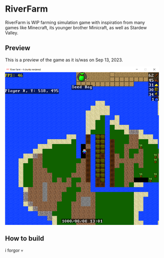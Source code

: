﻿# RiverFarm

RiverFarm is WIP farming simulation game with inspiration from many games like Minecraft, its younger brother Minicraft, as well as Stardew Valley.

## Preview

This is a preview of the game as it is/was on Sep 13, 2023.

![This is a preview img](preview.png)

## How to build

i forgor 💀
